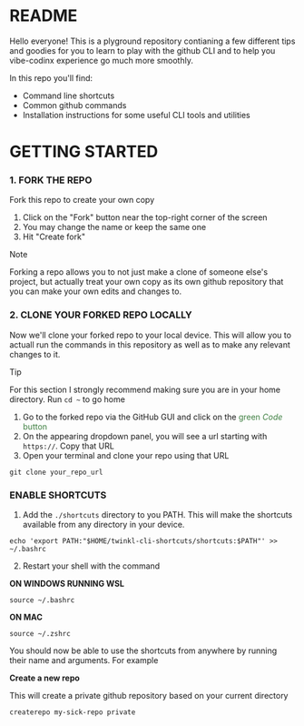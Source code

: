 # README

Hello everyone! This is a plyground repository contianing a few different tips and goodies for you to learn to play with the github CLI and to help you vibe-codinx experience go much more smoothly.

In this repo you'll find:

- Command line shortcuts
- Common github commands
- Installation instructions for some useful CLI tools and utilities

 
# GETTING STARTED

### 1. FORK THE REPO

Fork this repo to create your own copy

1. Click on the "Fork" button near the top-right corner of the screen
2. You may change the name or keep the same one
3. Hit "Create fork"

> [!NOTE]
> Forking a repo allows you to not just make a clone of someone else's project, but actually treat your own copy as its own github repository that you can make your own edits and changes to.

### 2. CLONE YOUR FORKED REPO LOCALLY

Now we'll clone your forked repo to your local device. This will allow you to actuall run the commands in this repository as well as to make any relevant changes to it.

> [!TIP]
> For this section I strongly recommend making sure you are in your home directory.
> Run `cd ~` to go home

1. Go to the forked repo via the GitHub GUI and click on the <span style="color:#3E7F41">green _Code_ button</span>
2. On the appearing dropdown panel, you will see a url starting with `https://`. Copy that URL
3. Open your terminal and clone your repo using that URL

```
git clone your_repo_url
```

### ENABLE SHORTCUTS

1. Add the `./shortcuts` directory to you PATH. This will make the shortcuts available from any directory in your device.

```
echo 'export PATH:"$HOME/twinkl-cli-shortcuts/shortcuts:$PATH"' >> ~/.bashrc
```

2. Restart your shell with the command

**ON WINDOWS RUNNING WSL** 

```
source ~/.bashrc
```

**ON MAC**

```
source ~/.zshrc
```

You should now be able to use the shortcuts from anywhere by running their name and arguments. For example

**Create a new repo**

This will create a private github repository based on your current directory

```
createrepo my-sick-repo private
```

